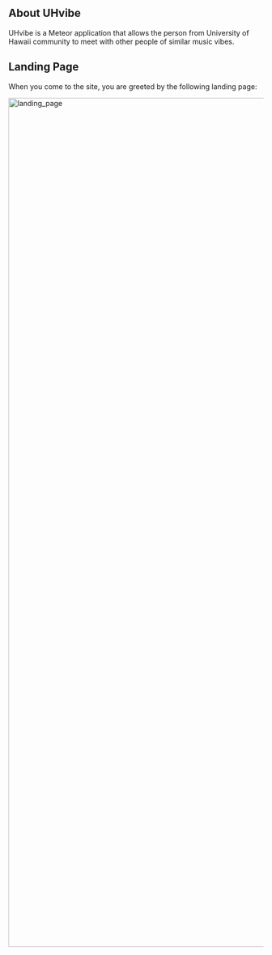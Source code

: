 <h2>About UHvibe</h2>

<p>UHvibe is a Meteor application that allows the person from University of Hawaii community to meet with other people of similar music vibes.</p>

<h2>Landing Page</h2>

<p>When you come to the site, you are greeted by the following landing page:</p>

<img width="1677" alt="landing_page" src="https://user-images.githubusercontent.com/23148470/32819178-e84602d8-c96b-11e7-9499-93a8f7cd6e24.png">
